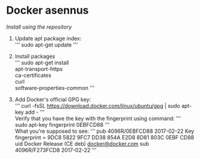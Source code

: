 # Docker asennus

*Install using the repository*

1. Update apt package index:  
'''
sudo apt-get update
'''

2. Install packages  
'''
    sudo apt-get install \
    apt-transport-https \
    ca-certificates \
    curl \
    software-properties-common
'''  

3. Add Docker's official GPG key:  
'''
curl -fsSL https://download.docker.com/linux/ubuntu/gpg | sudo apt-key add -
'''  
Verify that you have the key with the fingerprint using command:
'''
sudo apt-key fingerprint 0EBFCD88
'''  
What you're supposed to see:
'''
pub   4096R/0EBFCD88 2017-02-22
      Key fingerprint = 9DC8 5822 9FC7 DD38 854A  E2D8 8D81 803C 0EBF CD88
uid                  Docker Release (CE deb) <docker@docker.com>
sub   4096R/F273FCD8 2017-02-22
'''  




